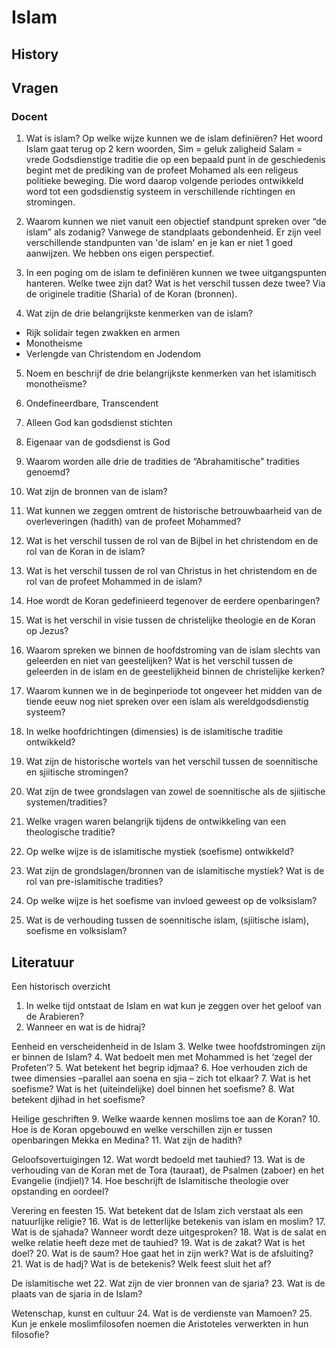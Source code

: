 # Islam

## History


## Vragen 

### Docent

1. Wat is islam? Op welke wijze kunnen we de islam definiëren?
Het woord Islam gaat terug op 2 kern woorden, Sim = geluk zaligheid Salam = vrede
Godsdienstige traditie die op een bepaald punt in de geschiedenis begint met de prediking van de profeet Mohamed als een religeus politieke beweging. Die word daarop volgende periodes ontwikkeld word tot een godsdienstig systeem in verschillende richtingen en stromingen.

2. Waarom kunnen we niet vanuit een objectief standpunt spreken over “de islam” als zodanig?
Vanwege de standplaats gebondenheid. Er zijn veel verschillende standpunten van 'de islam' en je kan er niet 1 goed aanwijzen. We hebben ons eigen perspectief.

3. In een poging om de islam te definiëren kunnen we twee uitgangspunten hanteren. Welke twee zijn dat? Wat is het verschil tussen deze twee?
Via de originele traditie (Sharia) of de Koran (bronnen).

4. Wat zijn de drie belangrijkste kenmerken van de islam?
<!-- Koran word toegeschreven aan de profeet Mohamed -->

- Rijk solidair tegen zwakken en armen
- Monotheisme 
- Verlengde van Christendom en Jodendom

5. Noem en beschrijf de drie belangrijkste kenmerken van het islamitisch monotheïsme?
1. Ondefineerdbare, Transcendent
2. Alleen God kan godsdienst stichten
3. Eigenaar van de godsdienst is God

7. Waarom worden alle drie de tradities de “Abrahamitische” tradities genoemd?


8. Wat zijn de bronnen van de islam? 


9. Wat kunnen we zeggen omtrent de historische betrouwbaarheid van de overleveringen (hadith) van de profeet Mohammed?   


10. Wat is het verschil tussen de rol van de Bijbel in het christendom en de rol van de Koran in de islam? 


11. Wat is het verschil tussen de rol van Christus in het christendom en de rol van de profeet Mohammed in de islam? 


12. Hoe wordt de Koran gedefinieerd tegenover de eerdere openbaringen? 


13. Wat is het verschil in visie tussen de christelijke theologie en de Koran op Jezus? 


14. Waarom spreken we binnen de hoofdstroming van de islam slechts van geleerden en niet van geestelijken? Wat is het verschil tussen de geleerden in de islam en de geestelijkheid binnen de christelijke kerken? 


15. Waarom kunnen we in de beginperiode tot ongeveer het midden van de tiende eeuw nog niet spreken over een islam als wereldgodsdienstig systeem?    


16. In welke hoofdrichtingen (dimensies) is de islamitische traditie ontwikkeld? 


17. Wat zijn de historische wortels van het verschil tussen de soennitische en sjiitische stromingen? 



18. Wat zijn de twee grondslagen van zowel de soennitische als de sjiitische systemen/tradities?


19. Welke vragen waren belangrijk tijdens de ontwikkeling van een theologische traditie? 
 

20. Op welke wijze is de islamitische mystiek (soefisme) ontwikkeld?


21. Wat zijn de grondslagen/bronnen van de islamitische mystiek? Wat is de rol van pre-islamitische tradities? 


22. Op welke wijze is het soefisme van invloed geweest op de volksislam?


23. Wat is de verhouding tussen de soennitische islam, (sjiitische islam), soefisme en volksislam?    

## Literatuur
Een historisch overzicht
1. In welke tijd ontstaat de Islam en wat kun je zeggen over het geloof van de Arabieren?
2. Wanneer en wat is de hidraj?

Eenheid en verscheidenheid in de Islam
3. Welke twee hoofdstromingen zijn er binnen de Islam?
4. Wat bedoelt men met Mohammed is het ‘zegel der Profeten’?
5. Wat betekent het begrip idjmaa?
6. Hoe verhouden zich de twee dimensies –parallel aan soena en sjia – zich tot elkaar?
7. Wat is het soefisme? Wat is het (uiteindelijke) doel binnen het soefisme?
8. Wat betekent djihad in het soefisme?

Heilige geschriften
9. Welke waarde kennen moslims toe aan de Koran?
10. Hoe is de Koran opgebouwd en welke verschillen zijn er tussen openbaringen Mekka en Medina?
11. Wat zijn de hadith?

Geloofsovertuigingen
12. Wat wordt bedoeld met tauhied?
13. Wat is de verhouding van de Koran met de Tora (tauraat), de Psalmen (zaboer) en het Evangelie (indjiel)?
14. Hoe beschrijft de Islamitische theologie over opstanding en oordeel?

Verering en feesten
15. Wat betekent dat de Islam zich verstaat als een natuurlijke religie?
16. Wat is de letterlijke betekenis van islam en moslim?
17. Wat is de sjahada? Wanneer wordt deze uitgesproken?
18. Wat is de salat en welke relatie heeft deze met de tauhied?
19. Wat is de zakat? Wat is het doel?
20. Wat is de saum? Hoe gaat het in zijn werk? Wat is de afsluiting?
21. Wat is de hadj? Wat is de betekenis? Welk feest sluit het af?

De islamitische wet
22. Wat zijn de vier bronnen van de sjaria? 
23. Wat is de plaats van de sjaria in de Islam?

Wetenschap, kunst en cultuur
24. Wat is de verdienste van Mamoen?
25. Kun je enkele moslimfilosofen noemen die Aristoteles verwerkten in hun filosofie?


